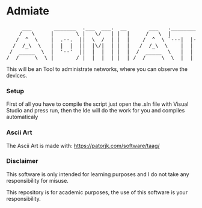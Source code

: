 # Admiate
<pre>
     ___       _______  .___  ___.  __       ___   .___________. _______ 
    /   \     |       \ |   \/   | |  |     /   \  |           ||   ____|
   /  ^  \    |  .--.  ||  \  /  | |  |    /  ^  \ `---|  |----`|  |__   
  /  /_\  \   |  |  |  ||  |\/|  | |  |   /  /_\  \    |  |     |   __|  
 /  _____  \  |  '--'  ||  |  |  | |  |  /  _____  \   |  |     |  |____ 
/__/     \__\ |_______/ |__|  |__| |__| /__/     \__\  |__|     |_______|                                                                                                                  
</pre>
This will be an Tool to administrate networks, where you can observe the devices.

### Setup
First of all you have to compile the script just open the .sln file with Visual Studio and press run, then the Ide will do the work for you and compiles automaticaly

### Ascii Art  
The Ascii Art is made with: https://patorjk.com/software/taag/

### Disclaimer
This software is only intended for learning purposes and I do not take any responsibility for misuse. 

This repository is for academic purposes, the use of this software is your responsibility.

